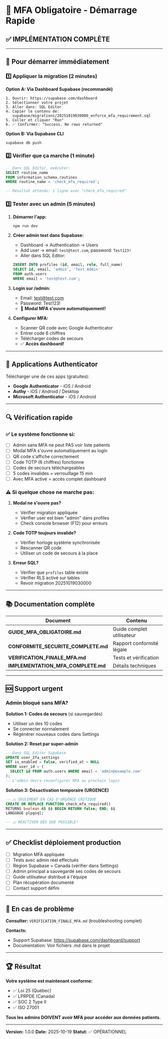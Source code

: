 # 🔐 MFA Obligatoire - Démarrage Rapide

## ✅ IMPLÉMENTATION COMPLÈTE

---

## 🚀 Pour démarrer immédiatement

### 1️⃣ Appliquer la migration (2 minutes)

**Option A: Via Dashboard Supabase (recommandé)**
```
1. Ouvrir: https://supabase.com/dashboard
2. Sélectionner votre projet
3. Aller dans: SQL Editor
4. Copier le contenu de:
   supabase/migrations/20251019030000_enforce_mfa_requirement.sql
5. Coller et cliquer "Run"
6. ✅ Confirmer: "Success. No rows returned"
```

**Option B: Via Supabase CLI**
```bash
supabase db push
```

### 2️⃣ Vérifier que ça marche (1 minute)

```sql
-- Dans SQL Editor, exécuter:
SELECT routine_name
FROM information_schema.routines
WHERE routine_name = 'check_mfa_required';

-- Résultat attendu: 1 ligne avec "check_mfa_required"
```

### 3️⃣ Tester avec un admin (5 minutes)

1. **Démarrer l'app:**
   ```bash
   npm run dev
   ```

2. **Créer admin test dans Supabase:**
   - Dashboard → Authentication → Users
   - Add user → email: `test@test.com`, password: `Test123!`
   - Aller dans SQL Editor:
   ```sql
   INSERT INTO profiles (id, email, role, full_name)
   SELECT id, email, 'admin', 'Test Admin'
   FROM auth.users
   WHERE email = 'test@test.com';
   ```

3. **Login sur /admin:**
   - Email: test@test.com
   - Password: Test123!
   - 🎉 **Modal MFA s'ouvre automatiquement!**

4. **Configurer MFA:**
   - Scanner QR code avec Google Authenticator
   - Entrer code 6 chiffres
   - Télécharger codes de secours
   - ✅ **Accès dashboard!**

---

## 📱 Applications Authenticator

Télécharger une de ces apps (gratuites):

- **Google Authenticator** - iOS / Android
- **Authy** - iOS / Android / Desktop
- **Microsoft Authenticator** - iOS / Android

---

## 🔍 Vérification rapide

### ✅ Le système fonctionne si:

- [ ] Admin sans MFA ne peut PAS voir liste patients
- [ ] Modal MFA s'ouvre automatiquement au login
- [ ] QR code s'affiche correctement
- [ ] Code TOTP (6 chiffres) fonctionne
- [ ] Codes de secours téléchargeables
- [ ] 5 codes invalides = verrouillage 15 min
- [ ] Avec MFA activé = accès complet dashboard

### ⚠️ Si quelque chose ne marche pas:

1. **Modal ne s'ouvre pas?**
   - Vérifier migration appliquée
   - Vérifier user est bien "admin" dans profiles
   - Check console browser (F12) pour erreurs

2. **Code TOTP toujours invalide?**
   - Vérifier horloge système synchronisée
   - Rescanner QR code
   - Utiliser un code de secours à la place

3. **Erreur SQL?**
   - Vérifier que `profiles` table existe
   - Vérifier RLS activé sur tables
   - Revoir migration 20251019030000

---

## 📚 Documentation complète

| Document | Contenu |
|----------|---------|
| **GUIDE_MFA_OBLIGATOIRE.md** | Guide complet utilisateur |
| **CONFORMITE_SECURITE_COMPLETE.md** | Rapport conformité légale |
| **VERIFICATION_FINALE_MFA.md** | Tests et vérification |
| **IMPLEMENTATION_MFA_COMPLETE.md** | Détails techniques |

---

## 🆘 Support urgent

### Admin bloqué sans MFA?

**Solution 1: Codes de secours** (si sauvegardés)
- Utiliser un des 10 codes
- Se connecter normalement
- Régénérer nouveaux codes dans Settings

**Solution 2: Reset par super-admin**
```sql
-- Dans SQL Editor Supabase
UPDATE user_2fa_settings
SET is_enabled = false, verified_at = NULL
WHERE user_id = (
  SELECT id FROM auth.users WHERE email = 'admin@example.com'
);
-- L'admin devra reconfigurer MFA au prochain login
```

**Solution 3: Désactivation temporaire (URGENCE)**
```sql
-- ⚠️ SEULEMENT EN CAS D'URGENCE CRITIQUE
CREATE OR REPLACE FUNCTION check_mfa_required()
RETURNS boolean AS $$ BEGIN RETURN false; END; $$
LANGUAGE plpgsql;

-- ⚠️ RÉACTIVER DÈS QUE POSSIBLE!
```

---

## ✅ Checklist déploiement production

- [ ] Migration MFA appliquée
- [ ] Tests avec admin réel effectués
- [ ] Région Supabase = Canada (vérifier dans Settings)
- [ ] Admin principal a sauvegardé ses codes de secours
- [ ] Guide utilisateur distribué à l'équipe
- [ ] Plan récupération documenté
- [ ] Contact support défini

---

## 🎯 En cas de problème

**Consulter:** `VERIFICATION_FINALE_MFA.md` (troubleshooting complet)

**Contacts:**
- Support Supabase: https://supabase.com/dashboard/support
- Documentation: Voir fichiers .md dans le projet

---

## 🏆 Résultat

**Votre système est maintenant conforme:**
- ✅ Loi 25 (Québec)
- ✅ LPRPDE (Canada)
- ✅ SOC 2 Type II
- ✅ ISO 27001

**Tous les admins DOIVENT avoir MFA pour accéder aux données patients.**

---

**Version:** 1.0.0
**Date:** 2025-10-19
**Statut:** ✅ OPÉRATIONNEL

